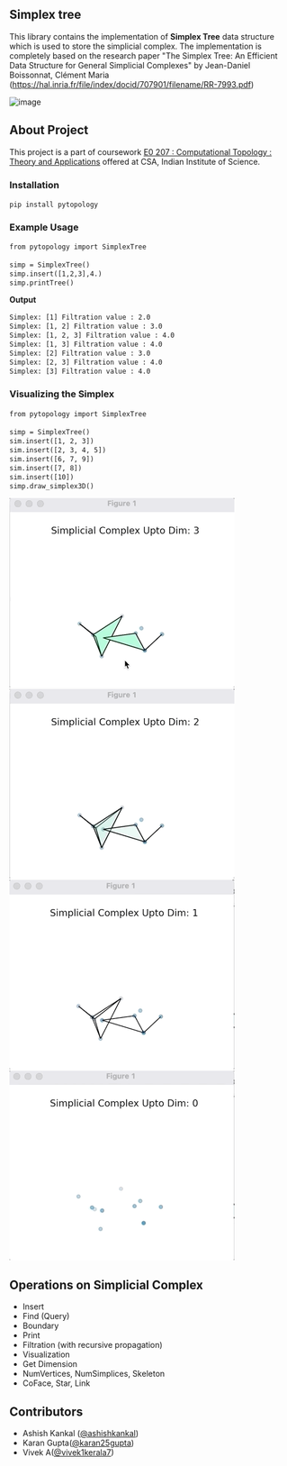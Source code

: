 ## Simplex tree
This library contains the implementation of **Simplex Tree** data structure which is used to store the simplicial complex. The implementation is completely based on the research paper "The Simplex Tree: An Efficient Data Structure for General Simplicial Complexes" by Jean-Daniel Boissonnat, Clément Maria (https://hal.inria.fr/file/index/docid/707901/filename/RR-7993.pdf)

![image](https://user-images.githubusercontent.com/7954909/121715814-f0799000-cafc-11eb-8c73-4a8615b13db7.png)


## About Project
This project is a part of coursework [E0 207 : Computational Topology : Theory and Applications](https://www.csa.iisc.ac.in/~vijayn/courses/CTTA/index.html) offered at CSA, Indian Institute of Science.

### Installation
```
pip install pytopology
```

### Example Usage
```
from pytopology import SimplexTree

simp = SimplexTree()
simp.insert([1,2,3],4.)
simp.printTree()
```
**Output**
```
Simplex: [1] Filtration value : 2.0
Simplex: [1, 2] Filtration value : 3.0
Simplex: [1, 2, 3] Filtration value : 4.0
Simplex: [1, 3] Filtration value : 4.0
Simplex: [2] Filtration value : 3.0
Simplex: [2, 3] Filtration value : 4.0
Simplex: [3] Filtration value : 4.0
```

### Visualizing the Simplex 
```
from pytopology import SimplexTree

simp = SimplexTree()
sim.insert([1, 2, 3])
sim.insert([2, 3, 4, 5])
sim.insert([6, 7, 9])
sim.insert([7, 8])
sim.insert([10])
simp.draw_simplex3D()
```
![image](https://github.com/pytopology/simplex-tree/blob/main/dim3.gif)
![image](https://github.com/pytopology/simplex-tree/blob/main/dim2.gif)
![image](https://github.com/pytopology/simplex-tree/blob/main/dim1.gif)
![image](https://github.com/pytopology/simplex-tree/blob/main/dim0.gif)

## Operations on Simplicial Complex
- Insert
- Find (Query)
- Boundary
- Print
- Filtration (with recursive propagation)
- Visualization 
- Get Dimension
- NumVertices, NumSimplices, Skeleton
- CoFace, Star, Link 

## Contributors
- Ashish Kankal ([@ashishkankal](https://github.com/ashishkankal))
- Karan Gupta([@karan25gupta](https://github.com/karan25gupta))
- Vivek A([@vivek1kerala7](https://github.com/vivek1kerala7))
